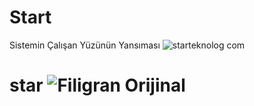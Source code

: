 # Start
Sistemin Çalışan Yüzünün Yansıması
![starteknolog com](https://user-images.githubusercontent.com/93947784/184258472-10dd77dd-e249-4ca5-8bf2-8c797fc3ba03.png)
# star ![Filigran Orijinal](https://user-images.githubusercontent.com/93947784/184261954-13fefd84-0810-4a29-8055-eb0b7d80ba30.png)
